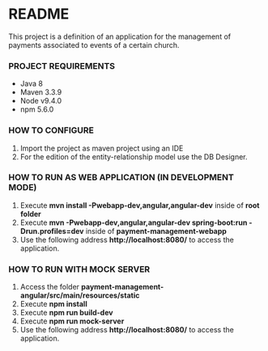 # README #

This project is a definition of an application for the management of payments associated to events of a certain church.

### PROJECT REQUIREMENTS ###

* Java 8
* Maven 3.3.9
* Node v9.4.0
* npm 5.6.0

### HOW TO CONFIGURE ###

1. Import the project as maven project using an IDE
2. For the edition of the entity-relationship model use the DB Designer.

### HOW TO RUN AS WEB APPLICATION (IN DEVELOPMENT MODE) ###

1. Execute **mvn install -Pwebapp-dev,angular,angular-dev** inside of **root folder**
2. Execute **mvn -Pwebapp-dev,angular,angular-dev spring-boot:run -Drun.profiles=dev** inside of **payment-management-webapp**
3. Use the following address **http://localhost:8080/** to access the application.

### HOW TO RUN WITH MOCK SERVER ###

1. Access the folder **payment-management-angular/src/main/resources/static**
2. Execute **npm install**
3. Execute **npm run build-dev**
4. Execute **npm run mock-server**
5. Use the following address **http://localhost:8080/** to access the application.
